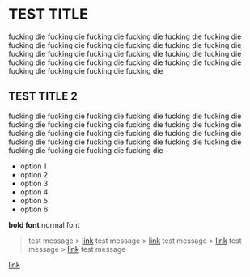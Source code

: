 # TEST TITLE

fucking die fucking die fucking die fucking die fucking die fucking die fucking die fucking die fucking die fucking die fucking die fucking die fucking die fucking die fucking die fucking die fucking die fucking die fucking die fucking die fucking die fucking die fucking die fucking die fucking die fucking die fucking die fucking die 

## TEST TITLE 2

fucking die fucking die fucking die fucking die fucking die fucking die fucking die fucking die fucking die fucking die fucking die fucking die fucking die fucking die fucking die fucking die fucking die fucking die fucking die fucking die fucking die fucking die fucking die fucking die fucking die fucking die fucking die fucking die 

* option 1
* option 2
* option 3
* option 4
* option 5
* option 6

**bold font** normal font 

> test message > [link](http://www.link.com) test message > [link](http://www.link.com) test message > [link](http://www.link.com) test message > [link](http://www.link.com) test message

[link](http://www.link.com)
